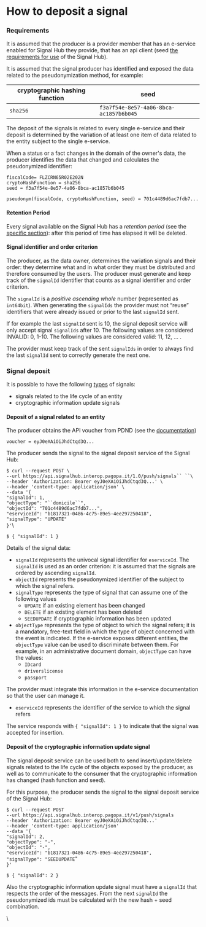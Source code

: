 # How to deposit a signal

### Requirements <a href="#requisiti.1" id="requisiti.1"></a>

It is assumed that the producer is a provider member that has an e-service enabled for Signal Hub they provide, that has an api client (seed [the requirements for use](../how-to/prerequisites.md) of the Signal Hub).

It is assumed that the signal producer has identified and exposed the data related to the pseudonymization method, for example:

| **cryptographic hashing function**| **seed**|
|----------|----------|
| `sha256`| `f3a7f54e-8e57-4a06-8bca-ac1857b6b045`|

The deposit of the signals is related to every single e-service and their deposit is determined by the variation of at least one item of data related to the entity subject to the single e-service.

When a status or a fact changes in the domain of the owner's data, the producer identifies the data that changed and calculates the pseudonymized identifier:

`fiscalCode= FLZCRN65R02E202N`  
`cryptoHashFunction = sha256`  
`seed = f3a7f54e-8e57-4a06-8bca-ac1857b6b045`

`pseudonym(fiscalCode, cryptoHashFunction, seed) = 701c4489d6ac7fdb7...`

#### **Retention Period**

Every signal available on the Signal Hub has a _retention period_ (see the [specific section](../the-technical-guide/signals.md#retention-period-policy-e-recupero-periodico-dei-segnali)): after this period of time has elapsed it will be deleted.

#### **Signal identifier and order criterion**

The producer, as the data owner, determines the variation signals and their order: they determine what and in what order they must be distributed and therefore consumed by the users. The producer must generate and keep track of the `signalId` identifier that counts as a signal identifier and order criterion.

The `signalId` is a _positive_ _ascending_ _whole_ number (represented as `int64bit`). When generating the `signalIds` the provider must not “reuse” identifiers that were already issued or prior to the last `signalId` sent.

If for example the last `signalId` sent is 10, the signal deposit service will only accept signal `signalIds` after 10. The following values are considered INVALID: 0, 1-10. The following values are considered valid: 11, 12, … .

The provider must keep track of the sent `signalIds` in order to always find the last `signalId` sent to correctly generate the next one.

### Signal deposit <a href="#deposito-del-segnale" id="deposito-del-segnale"></a>

It is possible to have the following [types](../the-technical-guide/signals.md) of signals:

* signals related to the life cycle of an entity
* cryptographic information update signals

#### Deposit of a signal related to an entity

The producer obtains the API voucher from PDND (see the [documentation](https://docs.pagopa.it/interoperabilita-1/manuale-operativo/utilizzare-i-voucher#richiesta-di-un-voucher))

`voucher = eyJ0eXAiOiJhdCtqd3Q...`

The producer sends the signal to the signal deposit service of the Signal Hub:

`$ curl --request POST \`\
`--url https://api.signalhub.interop.pagopa.it/1.0/push/signals`` ``\`\
`--header 'Authorization: Bearer eyJ0eXAiOiJhdCtqd3Q...' \`\
`--header 'content-type: application/json' \`\
`--data '{`\
`"signalId": 1,`\
`"objectType": "``domicile``",`\
`"objectId": "701c4489d6ac7fdb7...",`\
`"eserviceId": "b1817321-0486-4c75-89e5-4ee297250418",`\
`"signalType": "UPDATE"`\
`}'`\

`$ { "signalId": 1 }`

Details of the signal data:

* `signalId` represents the univocal signal identifier for `eserviceId`. The `signalId` is used as an order criterion: it is assumed that the signals are ordered by ascending `signalId`.
* `objectId` represents the pseudonymized identifier of the subject to which the signal refers.
* `signalType` represents the type of signal that can assume one of the following values
  * `UPDATE` if an existing element has been changed
  * `DELETE` if an existing element has been deleted
  * `SEEDUPDATE` if cryptographic information has been updated
* `objectType` represents the type of object to which the signal refers; it is a mandatory, free-text field in which the type of object concerned with the event is indicated. If the e-service exposes different entities, the `objectType` value can be used to discriminate between them. For example, in an administrative document domain, `objectType` can have the values:
  * `IDcard`
  * `driverslicense`
  * `passport`

The provider must integrate this information in the e-service documentation so that the user can manage it.

* `eserviceId` represents the identifier of the service to which the signal refers

The service responds with `{ "signalId": 1 }` to indicate that the signal was accepted for insertion.

#### Deposit of the cryptographic information update signal <a href="#deposito-del-segnale-di-aggiornamento-delle-informazioni-crittografiche" id="deposito-del-segnale-di-aggiornamento-delle-informazioni-crittografiche"></a>

The signal deposit service can be used both to send insert/update/delete signals related to the life cycle of the objects exposed by the producer, as well as to communicate to the consumer that the cryptographic information has changed (hash function and seed).

For this purpose, the producer sends the signal to the signal deposit service of the Signal Hub:

`$ curl --request POST `  
`--url https://api.signalhub.interop.pagopa.it/v1/push/signals `  
`--header 'Authorization: Bearer eyJ0eXAiOiJhdCtqd3Q...' `  
`--header 'content-type: application/json' `  
`--data '{`  
`"signalId": 2,`  
`"objectType": "-",`  
`"objectId": "-",`  
`"eserviceId": "b1817321-0486-4c75-89e5-4ee297250418",`  
`"signalType": "SEEDUPDATE`"  
`}'`

`$ { "signalId": 2 }`

Also the cryptographic information update signal must have a `signalId` that respects the order of the messages. From the next `signalId` the pseudonymized ids must be calculated with the new hash + seed combination.

\\